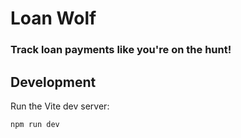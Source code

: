 # Loan Wolf

### Track loan payments like you're on the hunt!

## Development

Run the Vite dev server:

```sh
npm run dev
```
